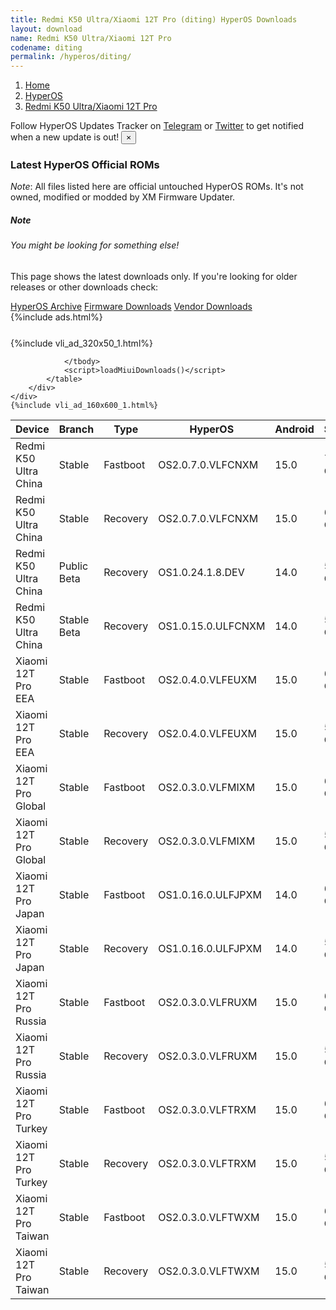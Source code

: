 ```yaml
---
title: Redmi K50 Ultra/Xiaomi 12T Pro (diting) HyperOS Downloads
layout: download
name: Redmi K50 Ultra/Xiaomi 12T Pro
codename: diting
permalink: /hyperos/diting/
---
```

<nav aria-label="breadcrumb">
    <ol class="breadcrumb">
        <li class="breadcrumb-item"><a href="/">Home</a></li>
        <li class="breadcrumb-item"><a href="/hyperos/">HyperOS</a></li>
        <li class="breadcrumb-item active" aria-current="page"><a href="/hyperos/diting/">Redmi K50 Ultra/Xiaomi 12T Pro</a></li>
    </ol>
</nav>
<div class="alert alert-primary alert-dismissible fade show" role="alert">
    Follow HyperOS Updates Tracker on <a href="https://t.me/MIUIUpdatesTracker" class="alert-link">Telegram</a>
     or <a href="https://twitter.com/MiFwUpdater" class="alert-link">Twitter</a> to get notified when a new update is out!
    <button type="button" class="close" data-dismiss="alert" aria-label="Close">
        <span aria-hidden="true">&times;</span>
    </button>
</div>

### Latest HyperOS Official ROMs
*Note*: All files listed here are official untouched HyperOS ROMs. It's not owned, modified or modded by XM Firmware Updater.
<div class="card">
  <div class="card-body">
    <h5 class="card-title">Note</h5>
    <h6 class="card-subtitle mb-2 text-muted">You might be looking for something else!</h6>
    <p class="card-text">This page shows the latest downloads only.
     If you're looking for older releases or other downloads check:</p>
    <a href="/archive/hyperos/diting/" class="card-link">HyperOS Archive</a>
    <a href="/firmware/diting/" class="card-link">Firmware Downloads</a>
    <a href="/vendor/diting/" class="card-link">Vendor Downloads</a>
  </div>
</div>
{%include ads.html%}
<div class="row justify-content-center">
    <div class="col-10">
        <div class="table-responsive-md" style="margin-top: 25px;">
            {%include vli_ad_320x50_1.html%}
            <table id="miui" class="display dt-responsive nowrap compact table table-striped table-hover table-sm">
                <thead class="thead-dark">
                    <tr>
                        <th data-ref="device">Device</th>
                        <th data-ref="branch">Branch</th>
                        <th data-ref="type">Type</th>
                        <th data-ref="miui">HyperOS</th>
                        <th data-ref="android">Android</th>
                        <th data-ref="size">Size</th>
                        <th data-ref="size">Date</th>
                        <th data-ref="link">Link</th>
                    </tr>
                </thead>
                <tbody>
                <tr><td>Redmi K50 Ultra China</td><td>Stable</td><td>Fastboot</td><td>OS2.0.7.0.VLFCNXM</td><td>15.0</td><td>7.4 GB</td><td>2025-05-30</td><td><a href="/hyperos/diting/stable/OS2.0.7.0.VLFCNXM/">Download</a></td></tr>
<tr><td>Redmi K50 Ultra China</td><td>Stable</td><td>Recovery</td><td>OS2.0.7.0.VLFCNXM</td><td>15.0</td><td>6.3 GB</td><td>2025-06-10</td><td><a href="/hyperos/diting/stable/OS2.0.7.0.VLFCNXM/">Download</a></td></tr>
<tr><td>Redmi K50 Ultra China</td><td>Public Beta</td><td>Recovery</td><td>OS1.0.24.1.8.DEV</td><td>14.0</td><td>5.8 GB</td><td>2024-01-12</td><td><a href="/hyperos/diting/public beta/OS1.0.24.1.8.DEV/">Download</a></td></tr>
<tr><td>Redmi K50 Ultra China</td><td>Stable Beta</td><td>Recovery</td><td>OS1.0.15.0.ULFCNXM</td><td>14.0</td><td>5.9 GB</td><td>2025-01-23</td><td><a href="/hyperos/diting/stable beta/OS1.0.15.0.ULFCNXM/">Download</a></td></tr>
<tr><td>Xiaomi 12T Pro EEA</td><td>Stable</td><td>Fastboot</td><td>OS2.0.4.0.VLFEUXM</td><td>15.0</td><td>6.7 GB</td><td>2025-06-10</td><td><a href="/hyperos/diting/stable/OS2.0.4.0.VLFEUXM/">Download</a></td></tr>
<tr><td>Xiaomi 12T Pro EEA</td><td>Stable</td><td>Recovery</td><td>OS2.0.4.0.VLFEUXM</td><td>15.0</td><td>5.6 GB</td><td>2025-06-18</td><td><a href="/hyperos/diting/stable/OS2.0.4.0.VLFEUXM/">Download</a></td></tr>
<tr><td>Xiaomi 12T Pro Global</td><td>Stable</td><td>Fastboot</td><td>OS2.0.3.0.VLFMIXM</td><td>15.0</td><td>6.7 GB</td><td>2025-06-06</td><td><a href="/hyperos/diting/stable/OS2.0.3.0.VLFMIXM/">Download</a></td></tr>
<tr><td>Xiaomi 12T Pro Global</td><td>Stable</td><td>Recovery</td><td>OS2.0.3.0.VLFMIXM</td><td>15.0</td><td>5.5 GB</td><td>2025-06-17</td><td><a href="/hyperos/diting/stable/OS2.0.3.0.VLFMIXM/">Download</a></td></tr>
<tr><td>Xiaomi 12T Pro Japan</td><td>Stable</td><td>Fastboot</td><td>OS1.0.16.0.ULFJPXM</td><td>14.0</td><td>6.2 GB</td><td>2025-06-27</td><td><a href="/hyperos/diting/stable/OS1.0.16.0.ULFJPXM/">Download</a></td></tr>
<tr><td>Xiaomi 12T Pro Japan</td><td>Stable</td><td>Recovery</td><td>OS1.0.16.0.ULFJPXM</td><td>14.0</td><td>5.2 GB</td><td>2025-07-08</td><td><a href="/hyperos/diting/stable/OS1.0.16.0.ULFJPXM/">Download</a></td></tr>
<tr><td>Xiaomi 12T Pro Russia</td><td>Stable</td><td>Fastboot</td><td>OS2.0.3.0.VLFRUXM</td><td>15.0</td><td>6.7 GB</td><td>2025-06-13</td><td><a href="/hyperos/diting/stable/OS2.0.3.0.VLFRUXM/">Download</a></td></tr>
<tr><td>Xiaomi 12T Pro Russia</td><td>Stable</td><td>Recovery</td><td>OS2.0.3.0.VLFRUXM</td><td>15.0</td><td>5.5 GB</td><td>2025-06-26</td><td><a href="/hyperos/diting/stable/OS2.0.3.0.VLFRUXM/">Download</a></td></tr>
<tr><td>Xiaomi 12T Pro Turkey</td><td>Stable</td><td>Fastboot</td><td>OS2.0.3.0.VLFTRXM</td><td>15.0</td><td>6.4 GB</td><td>2025-06-13</td><td><a href="/hyperos/diting/stable/OS2.0.3.0.VLFTRXM/">Download</a></td></tr>
<tr><td>Xiaomi 12T Pro Turkey</td><td>Stable</td><td>Recovery</td><td>OS2.0.3.0.VLFTRXM</td><td>15.0</td><td>5.5 GB</td><td>2025-06-26</td><td><a href="/hyperos/diting/stable/OS2.0.3.0.VLFTRXM/">Download</a></td></tr>
<tr><td>Xiaomi 12T Pro Taiwan</td><td>Stable</td><td>Fastboot</td><td>OS2.0.3.0.VLFTWXM</td><td>15.0</td><td>6.3 GB</td><td>2025-06-13</td><td><a href="/hyperos/diting/stable/OS2.0.3.0.VLFTWXM/">Download</a></td></tr>
<tr><td>Xiaomi 12T Pro Taiwan</td><td>Stable</td><td>Recovery</td><td>OS2.0.3.0.VLFTWXM</td><td>15.0</td><td>5.4 GB</td><td>2025-06-26</td><td><a href="/hyperos/diting/stable/OS2.0.3.0.VLFTWXM/">Download</a></td></tr>

                </tbody>
                <script>loadMiuiDownloads()</script>
            </table>
        </div>
    </div>
    {%include vli_ad_160x600_1.html%}
</div>
